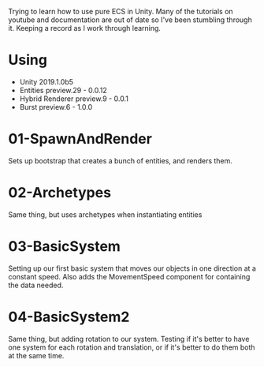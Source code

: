Trying to learn how to use pure ECS in Unity. Many of the tutorials on youtube and documentation are out of date so I've been stumbling through it. Keeping a record as I work through learning.

# Using
- Unity 2019.1.0b5
- Entities preview.29 - 0.0.12
- Hybrid Renderer preview.9 - 0.0.1
- Burst preview.6 - 1.0.0

# 01-SpawnAndRender
Sets up bootstrap that creates a bunch of entities, and renders them.

# 02-Archetypes
Same thing, but uses archetypes when instantiating entities

# 03-BasicSystem
Setting up our first basic system that moves our objects in one direction at a constant speed. Also adds the MovementSpeed component for containing the data needed.

# 04-BasicSystem2
Same thing, but adding rotation to our system. Testing if it's better to have one system for each rotation and translation, or if it's better to do them both at the same time. 
